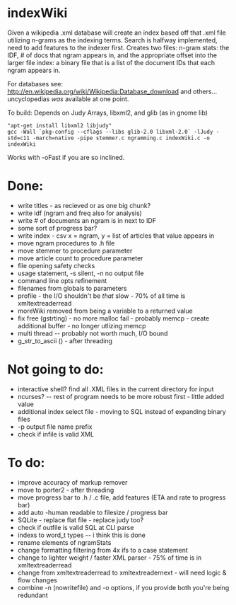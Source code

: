 indexWiki
=========
Given a wikipedia .xml database will create an index based off that .xml file utilizing n-grams as the indexing terms.
Search is halfway implemented, need to add features to the indexer first.
Creates two files:
n-gram stats: the IDF, # of docs that ngram appears in, and the appropriate offset into the larger file
index: a binary file that is a list of the document IDs that each ngram appears in.


For databases see:
http://en.wikipedia.org/wiki/Wikipedia:Database_download
and others... uncyclopedias *was* available at one point.

To build:
Depends on Judy Arrays, libxml2, and glib (as in gnome lib)
```
"apt-get install libxml2 libjudy"
gcc -Wall `pkg-config --cflags --libs glib-2.0 libxml-2.0` -lJudy -std=c11 -march=native -pipe stemmer.c ngramming.c indexWiki.c -o indexWiki
```

Works with -oFast if you are so inclined.

# Done:
- write titles - as recieved or as one big chunk?
- write idf (ngram and freq also for analysis)
- write # of documents an ngram is in next to IDF
- some sort of progress bar?
- write index - csv x = ngram, y = list of articles that value appears in
- move ngram procedures to .h file
- move stemmer to procedure parameter
- move article count to procedure parameter
- file opening safety checks
- usage statement, -s silent, -n no output file
- command line opts refinement
- filenames from globals to parameters
- profile - the I/O shouldn't be *that* slow - 70% of all time is xmltextreaderread
- moreWiki removed from being a variable to a returned value
- fix free (gstrting) - no more malloc fail - probably memcp - create additional buffer - no longer utlizing memcp
- multi thread -- probably not worth much, I/O bound
 - g_str_to_ascii () - after threading
 
# Not going to do:
- interactive shell? find all .XML files in the current directory for input
- ncurses? -- rest of program needs to be more robust first - little added value
- additional index select file - moving to SQL instead of expanding binary files
- -p output file name prefix
- check if infile is valid XML

# To do:
- improve accuracy of markup remover
- move to porter2 -  after threading
- move progress bar to .h / .c file, add features (ETA and rate to progress bar)
- add auto -human readable to filesize / progress bar
- SQLite - replace flat file  - replace judy too?
 - check if outfile is valid SQL at CLI parse
- indexs to word_t types -- i think this is done
- rename elements of ngramStats
- change formatting filtering from 4x ifs to a case statement
- change to lighter weight / faster XML parser - 75% of time is in xmltextreaderread
- change from xmltextreaderread to xmltextreadernext - will need logic & flow changes
- combine -n (nowritefile) and -o options, if you provide both you're being redundant
